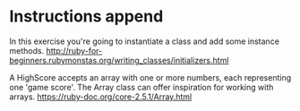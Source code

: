 # Instructions append

In this exercise you're going to instantiate a class and add some instance methods. http://ruby-for-beginners.rubymonstas.org/writing_classes/initializers.html

A HighScore accepts an array with one or more numbers, each representing one 'game score'. The Array class can offer inspiration for working with arrays. https://ruby-doc.org/core-2.5.1/Array.html